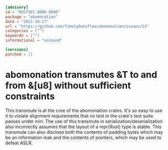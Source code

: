 ```toml
[advisory]
id = "RUSTSEC-0000-0000"
package = "abomonation"
date = "2021-10-17"
url = "https://github.com/TimelyDataflow/abomonation/issues/23"
categories = [""]
keywords = [""]
informational = "unsound"

[versions]
patched = []
```

# abomonation transmutes &T to and from &[u8] without sufficient constraints

This transmute is at the core of the abomonation crates. It's so easy to use it to violate alignment requirements that no test in the crate's test suite passes under miri.
The use of this transmute in serialization/deserialization also incorrectly assumes that the layout of a repr(Rust) type is stable.
This transmute can also disclose both the contents of padding bytes which may be an information leak and the contents of pointers, which may be used to defeat ASLR.
